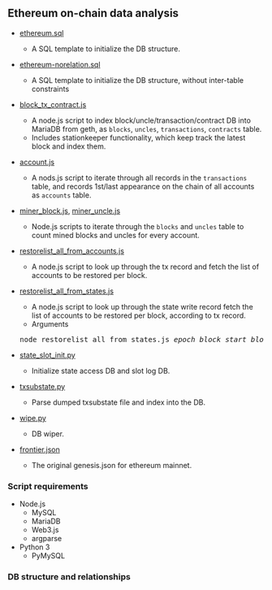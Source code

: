 ## Ethereum on-chain data analysis

* [ethereum.sql](ethereum.sql)
  * A SQL template to initialize the DB structure.

* [ethereum-norelation.sql](ethereum-norelation.sql)
  * A SQL template to initialize the DB structure, without inter-table constraints

* [block_tx_contract.js](block_tx_contract.js)
  * A node.js script to index block/uncle/transaction/contract DB into MariaDB from geth, as ```blocks```, ```uncles```, ```transactions```, ```contracts``` table.
  * Includes stationkeeper functionality, which keep track the latest block and index them.

* [account.js](account.js)
  * A nods.js script to iterate through all records in the ```transactions``` table, and records 1st/last appearance on the chain of all accounts as ```accounts``` table.

* [miner_block.js](miner_block.js), [miner_uncle.js](miner_uncle.js)
  * Node.js scripts to iterate through the ```blocks``` and ```uncles``` table to count mined blocks and uncles for every account.

* [restorelist_all_from_accounts.js](restorelist_all_from_accounts.js)
  * A node.js script to look up through the tx record and fetch the list of accounts to be restored per block.

* [restorelist_all_from_states.js](restorelist_all_from_states.js)
  * A node.js script to look up through the state write record fetch the list of accounts to be restored per block, according to tx record.
  * Arguments
  <pre>
  node restorelist_all_from_states.js <i>epoch</i> <i>block_start</i> <i>block_end</i> <i>output_file_name</i>
  </pre>

* [state_slot_init.py](state_slot_init.py)
  * Initialize state access DB and slot log DB.

* [txsubstate.py](txsubstate.py)
  * Parse dumped txsubstate file and index into the DB.

* [wipe.py](wipe.py)
  * DB wiper.

* [frontier.json](frontier.json)
  * The original genesis.json for ethereum mainnet.

### Script requirements
* Node.js
  * MySQL
  * MariaDB
  * Web3.js
  * argparse
* Python 3
  * PyMySQL

### DB structure and relationships

